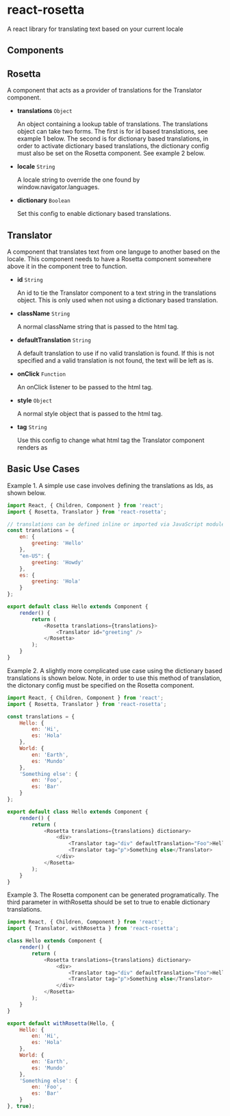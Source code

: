 # react-rosetta
A react library for translating text based on your current locale

## Components
**Rosetta**
----
  A component that acts as a provider of translations for the Translator component.

* **translations** `Object`

  An object containing a lookup table of translations.  The translations object can take two forms.  The first is for id based translations, see example 1 below.  The second is for dictionary based translations, in order to activate dictionary based translations, the dictionary config must also be set on the Rosetta component.  See example 2 below.

* **locale** `String`

  A locale string to override the one found by window.navigator.languages.

* **dictionary** `Boolean`

  Set this config to enable dictionary based translations.


**Translator**
----
  A component that translates text from one languge to another based on the locale.  This component needs to have a Rosetta component somewhere above it in the component tree to function.

* **id** `String`

  An id to tie the Translator component to a text string in the translations object.  This is only used when not using a dictionary based translation.

* **className** `String`

  A normal className string that is passed to the html tag.


* **defaultTranslation** `String`

  A default translation to use if no valid translation is found.  If this is not specified and a valid translation is not found, the text will be left as is.

* **onClick** `Function`

  An onClick listener to be passed to the html tag.

* **style** `Object`

  A normal style object that is passed to the html tag.

* **tag** `String`

  Use this config to change what html tag the Translator component renders as


**Basic Use Cases**
----

Example 1. A simple use case involves defining the translations as Ids, as shown below.
```javascript
import React, { Children, Component } from 'react';
import { Rosetta, Translator } from 'react-rosetta';

// translations can be defined inline or imported via JavaScript modules
const translations = {
    en: {
        greeting: 'Hello'
    },
    "en-US": {
        greeting: 'Howdy'
    },
    es: {
        greeting: 'Hola'
    }
};

export default class Hello extends Component {
    render() {
        return (
            <Rosetta translations={translations}>
                <Translator id="greeting" />
            </Rosetta>
        );
    }
}
```

Example 2. A slightly more complicated use case using the dictionary based translations is shown below.  Note, in order to use this method of translation, the dictonary config must be specified on the Rosetta component.
```javascript
import React, { Children, Component } from 'react';
import { Rosetta, Translator } from 'react-rosetta';

const translations = {
    Hello: {
        en: 'Hi',
        es: 'Hola'
    },
    World: {
        en: 'Earth',
        es: 'Mundo'
    },
    'Something else': {
        en: 'Foo',
        es: 'Bar'
    }
};

export default class Hello extends Component {
    render() {
        return (
            <Rosetta translations={translations} dictionary>
                <div>
                    <Translator tag="div" defaultTranslation="Foo">Hello World</Translator>
                    <Translator tag="p">Something else</Translator>
                </div>
            </Rosetta>
        );
    }
}
```

Example 3. The Rosetta component can be generated programatically.  The third parameter in withRosetta should be set to true to enable dictionary translations.
```javascript
import React, { Children, Component } from 'react';
import { Translator, withRosetta } from 'react-rosetta';

class Hello extends Component {
    render() {
        return (
            <Rosetta translations={translations} dictionary>
                <div>
                    <Translator tag="div" defaultTranslation="Foo">Hello World</Translator>
                    <Translator tag="p">Something else</Translator>
                </div>
            </Rosetta>
        );
    }
}

export default withRosetta(Hello, {
    Hello: {
        en: 'Hi',
        es: 'Hola'
    },
    World: {
        en: 'Earth',
        es: 'Mundo'
    },
    'Something else': {
        en: 'Foo',
        es: 'Bar'
    }
}, true);
```
